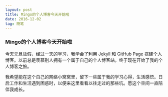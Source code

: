 ```yaml
---
layout: post
title: Mingo的个人博客今天开始啦
date: 2016-12-02 
tag: 随笔
---
```


### Mingo的个人博客今天开始啦


今天元旦放假，经过一天的学习，我学会了利用 Jekyll 和 GitHub Page 搭建个人博客。以前总是羡慕别人拥有一个属于自己的个人博客站。终于现在开始了我的个人博客之旅。

我希望能在这个自己的网络小窝窝里，留下一些属于我的学习心得，生活感悟。日后工作和生活遇到困惑时，以便来这里看看以往走过的那些坑。愿这个空间一直陪伴我成长。

